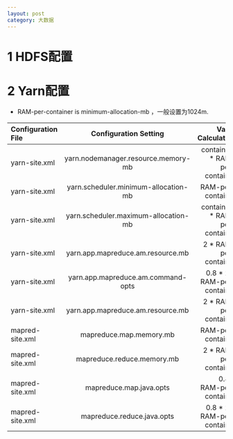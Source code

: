 ```yaml
---
layout: post
category: 大数据
---
```


# 1 HDFS配置
# 2 Yarn配置

* RAM-per-container is minimum-allocation-mb ，一般设置为1024m.

Configuration File | Configuration Setting | Value Calculation
:----------- | :-----------: | -----------:
yarn-site.xml         | yarn.nodemanager.resource.memory-mb        | containers * RAM-per-container
yarn-site.xml         | yarn.scheduler.minimum-allocation-mb        | RAM-per-container
yarn-site.xml         | yarn.scheduler.maximum-allocation-mb        | containers * RAM-per-container
yarn-site.xml         | yarn.app.mapreduce.am.resource.mb        | 2 * RAM-per-container
yarn-site.xml         | yarn.app.mapreduce.am.command-opts        | 0.8 * 2 * RAM-per-container
yarn-site.xml         | yarn.app.mapreduce.am.resource.mb        | 2 * RAM-per-container
mapred-site.xml       | mapreduce.map.memory.mb        | RAM-per-container
mapred-site.xml       | mapreduce.reduce.memory.mb        | 2 * RAM-per-container
mapred-site.xml       | mapreduce.map.java.opts        | 0.8 * RAM-per-container
mapred-site.xml       | mapreduce.reduce.java.opts        | 0.8 * 2 * RAM-per-container

 


